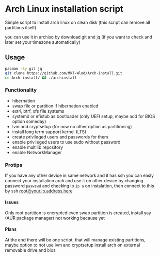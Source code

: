 # Arch Linux installation script

Simple script to install arch linux on clean disk (this script can remove all partitions itself)

you can use it in archiso by download git and jq (if you want to check and later set your timezone automatically)

## Usage
```sh
pacman -Sy git jq
git clone https://github.com/Mkl-Wlod/Arch-install.git
cd Arch-install/ && ./archinstall
```

### Functionality
- hibernation
- swap file or partition if hibernation enabled
- ext4, btrf, xfs file systems
- systemd or efistub as bootloader (only UEFI setup, maybe add for BIOS option someday)
- lvm and cryptsetup (for now no other option as partitioning)
- install long term support kernel (LTS)
- create privileged users and passwords for them
- enable privileged users to use sudo without password
- enable multilib repository
- enable NetworkManager

### Protips
If you have any other device in same network and it has ssh you can easly connect your installation arch and use it on other device by changing password `paswswd` and checking ip `ip a` on instalation, then connect to this by ssh root@your.ip.address.here 

#### Issues
Only root partition is encrypted even swap partition is created, install yay (AUR package manager) not working because yet

#### Plans
At the end there will be one script, that will manage existing partitions, maybe option to not use lvm and cryptsetup
install arch on external removable drive and bios

